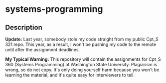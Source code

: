 # systems-programming

## Description
**Update:** Last year, somebody stole my code straight from my public Cpt_S 321 repo. This year, as a result, I won't be pushing my code to the remote until after the assignment deadlines.

**My Typical Warning:** This repository will contain the assignments for Cpt_S 360 (Systems Programming) at Washington State University. Plagiarism is wrong, so do not copy. It's only doing yourself harm because you won't be learning the material, and it's quite easy for interviewers to tell. 
